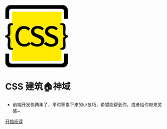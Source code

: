 
<svg t="1566531582188" class="icon" viewBox="0 0 1028 1024" version="1.1" xmlns="http://www.w3.org/2000/svg" p-id="4319" width="200" height="200"><path d="M110.592 108.544h808.96v808.96H110.592z" fill="#FFEA00" p-id="4320"></path><path d="M944.128 0H83.968C38.912 0 2.048 36.864 2.048 81.92v143.36h61.44V102.4c0-22.528 18.432-40.96 40.96-40.96h819.2c22.528 0 40.96 18.432 40.96 40.96v122.88h61.44V81.92c0-45.056-36.864-81.92-81.92-81.92z m20.48 921.6c0 22.528-18.432 40.96-40.96 40.96H104.448c-22.528 0-40.96-18.432-40.96-40.96v-122.88H2.048v143.36c0 45.056 36.864 81.92 81.92 81.92h860.16c45.056 0 81.92-36.864 81.92-81.92v-143.36h-61.44v122.88z" fill="" p-id="4321"></path><path d="M63.488 286.72h901.12v450.56H63.488z" fill="#FFEA00" p-id="4322"></path><path d="M38.912 366.592c0 36.864 4.096 61.44 4.096 94.208 0 18.432-10.24 36.864-43.008 38.912v30.72c34.816 0 43.008 20.48 43.008 38.912 0 32.768-4.096 57.344-4.096 94.208 0 53.248 18.432 69.632 61.44 69.632H124.928v-28.672h-10.24c-26.624 0-32.768-10.24-32.768-43.008 0-28.672 2.048-55.296 2.048-88.064 0-34.816-10.24-51.2-32.768-55.296v-2.048c24.576-8.192 32.768-22.528 32.768-57.344 0-32.768-2.048-59.392-2.048-88.064 0-30.72 6.144-43.008 32.768-43.008H124.928v-28.672H100.352c-40.96-2.048-61.44 14.336-61.44 67.584z m534.528 129.024l-45.056-18.432c-26.624-10.24-53.248-22.528-53.248-49.152 0-26.624 22.528-43.008 55.296-43.008 28.672 0 53.248 10.24 73.728 30.72l26.624-32.768c-24.576-26.624-61.44-40.96-100.352-40.96-63.488 0-108.544 38.912-108.544 92.16 0 49.152 34.816 73.728 67.584 86.016l45.056 20.48c30.72 14.336 53.248 22.528 53.248 53.248 0 28.672-22.528 47.104-63.488 47.104-32.768 0-63.488-14.336-88.064-38.912l-26.624 30.72-22.528-26.624c-20.48 22.528-43.008 34.816-73.728 34.816-59.392 0-96.256-49.152-96.256-126.976 0-77.824 38.912-124.928 96.256-124.928 26.624 0 47.104 12.288 65.536 30.72l28.672-32.768c-20.48-22.528-53.248-40.96-94.208-40.96-81.92-8.192-147.456 57.344-147.456 165.888s63.488 169.984 147.456 169.984c40.96 0 73.728-16.384 98.304-43.008 30.72 26.624 69.632 43.008 112.64 43.008 71.68 0 116.736-43.008 116.736-96.256 0-49.152-28.672-71.68-67.584-90.112z m229.376 0l-45.056-18.432c-26.624-10.24-53.248-22.528-53.248-49.152 0-26.624 22.528-43.008 55.296-43.008 28.672 0 53.248 10.24 73.728 30.72l26.624-32.768c-24.576-26.624-61.44-40.96-100.352-40.96-63.488 0-108.544 38.912-108.544 92.16 0 49.152 34.816 73.728 67.584 86.016l45.056 20.48c30.72 14.336 53.248 22.528 53.248 53.248 0 28.672-22.528 47.104-63.488 47.104-32.768 0-63.488-14.336-88.064-38.912L634.88 634.88c30.72 30.72 71.68 49.152 118.784 49.152 71.68 0 116.736-43.008 116.736-96.256 0-51.2-28.672-73.728-67.584-92.16z m182.272-34.816c0-32.768 4.096-57.344 4.096-94.208 0-53.248-18.432-69.632-61.44-69.632H903.168v28.672h12.288c26.624 0 32.768 12.288 32.768 43.008 0 28.672-2.048 55.296-2.048 88.064 0 34.816 8.192 51.2 32.768 55.296v2.048c-26.624 8.192-34.816 24.576-34.816 59.392 0 32.768 2.048 59.392 2.048 88.064 0 30.72-6.144 43.008-32.768 43.008H903.168v28.672h24.576c40.96 0 61.44-16.384 61.44-69.632 0-36.864-4.096-61.44-4.096-94.208 0-18.432 10.24-38.912 43.008-38.912v-30.72c-34.816 0-43.008-20.48-43.008-38.912z" fill="" p-id="4323"></path></svg>

# CSS 建筑🏠神域

- 前端开发快两年了，平时积累下来的小技巧，希望能帮到你，或者给你带来灵感~

[开始阅读](README.md)
